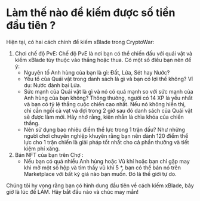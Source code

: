 # Làm thế nào để kiếm được số tiền đầu tiên ?

Hiện tại, có hai cách chính để kiếm xBlade trong CryptoWar:

1. Chơi chế độ PvE: Chế độ PvE là nơi bạn có thể chiến đấu với quái vật và kiếm xBlade tùy thuộc vào thắng hoặc thua. Có một số điều bạn nên để ý:
   * Nguyên tố Anh hùng của bạn là gì: Đất, Lửa, Sét hay Nước?
   * Yếu tố của Quái vật trong danh sách là gì và bạn có lợi thế không? Ví dụ: Nước đánh bại Lửa.
   * Sức mạnh của Quái vật là gì và nó có quá mạnh so với sức mạnh của Anh hùng của bạn không? Thông thường, người có 14 XP là yếu nhất và bạn có tỷ lệ thắng cuộc chiến cao nhất. Nếu nó không hiển thị, chỉ cần ngồi cà vạt và đợi trong 2 giờ sau đó danh sách của Quái vật sẽ được làm mới. Hãy nhớ rằng, kiên nhẫn là chìa khóa của chiến thắng.
   * Nên sử dụng bao nhiêu điểm thể lực trong 1 trận đấu? Như những người chơi chuyên nghiệp khuyên rằng bạn nên dành 120 điểm thể lực cho 1 trận chiến là giải pháp tốt nhất cho cả phần thưởng và tiết kiệm phí xăng.
2. Bán NFT của bạn trên Chợ :&#x20;
   * Nếu bạn có quá nhiều Anh hùng hoặc Vũ khí hoặc bạn chỉ gặp may khi mở một số hộp và tìm thấy vũ khí 5 \*, bạn có thể bán nó trên Marketplace với bất kỳ giá nào bạn muốn. Đó là thế giới tự do.

Chúng tôi hy vọng rằng bạn có hình dung đầu tiên về cách kiếm xBlade, bây giờ là lúc để LÀM. Hãy bắt đầu nào và chúc may mắn!
